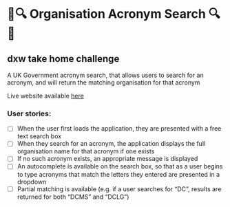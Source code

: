 # 📖🔍 Organisation Acronym Search 🔍📖

## dxw take home challenge

A UK Government acronym search, that allows users to search for an acronym, and will return the matching organisation for that acronym

Live website available [here](https://dogwishx.github.io/dxw-take-home/)

### User stories:
- [ ] When the user first loads the application, they are presented with a free text search
box
- [ ] When they search for an acronym, the application displays the full organisation
name for that acronym if one exists
- [ ] If no such acronym exists, an appropriate message is displayed
- [ ] An autocomplete is available on the search box, so that as a user begins to type
acronyms that match the letters they entered are presented in a dropdown
- [ ] Partial matching is available (e.g. if a user searches for “DC”, results are returned for
both “DCMS” and “DCLG”)

